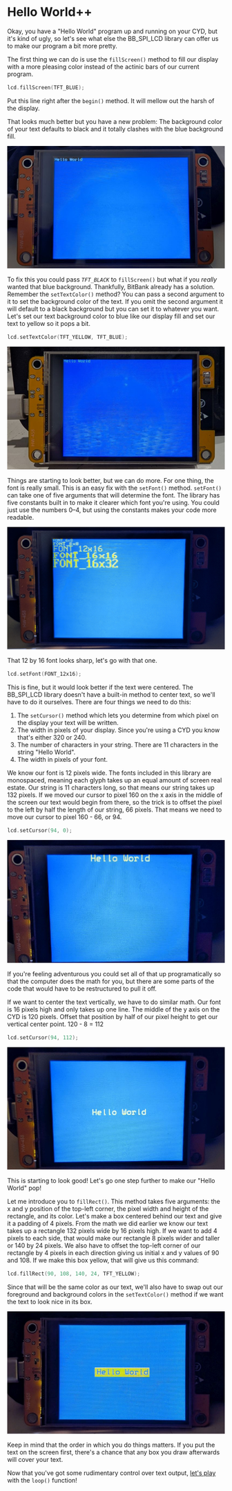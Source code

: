 # Hello World++

Okay, you have a "Hello World" program up and running on your CYD, but it's kind of ugly, so let's see what else the BB_SPI_LCD library can offer us to make our program a bit more pretty.

The first thing we can do is use the `fillScreen()` method to fill our display with a more pleasing color instead of the actinic bars of our current program. 

```c++
lcd.fillScreen(TFT_BLUE);
```

Put this line right after the `begin()` method. It will mellow out the harsh of the display.

That looks much better but you have a new problem: The background color of your text defaults to black and it totally clashes with the blue background fill. 

<img src="../assets/img/02/cyd-blue-hello-world-bb.jpg" alt="CYD Hello World program with blue background">

To fix this you could pass <var>`TFT_BLACK`</var> to `fillScreen()` but what if you *really* wanted that blue background. Thankfully, BitBank already has a solution. Remember the `setTextColor()` method? You can pass a second argument to it to set the background color of the text. If you omit the second argument it will default to a black background but you can set it to whatever you want. Let's set our text background color to blue like our display fill and set our text to yellow so it pops a bit.

```c++
lcd.setTextColor(TFT_YELLOW, TFT_BLUE);
```

<img src="../assets/img/02/cyd-blue-yellow-hello-world-bb.jpg" alt="CYD Hello World program with yellow text and blue background">

Things are starting to look better, but we can do more. For one thing, the font is really small. This is an easy fix with the `setFont()` method. `setFont()` can take one of five arguments that will determine the font. The library has five constants built in to make it clearer which font you're using. You could just use the numbers 0–4, but using the constants makes your code more readable.

<img src="../assets/img/02/cyd-font-sizes-bb.jpg" alt="CYD displaying the different font sizes in the BB_SPI_LCD library">

That 12 by 16 font looks sharp, let's go with that one.

```c++
lcd.setFont(FONT_12x16);
```

This is fine, but it would look better if the text were centered. The BB_SPI_LCD library doesn't have a built-in method to center text, so we'll have to do it ourselves. There are four things we need to do this: 
1. The `setCursor()` method which lets you determine from which pixel on the display your text will be written.
2. The width in pixels of your display. Since you're using a CYD you know that's either 320 or 240.
3. The number of characters in your string. There are 11 characters in the string "Hello World".
4. The width in pixels of your font. 

We know our font is 12 pixels wide. The fonts included in this library are monospaced, meaning each glyph takes up an equal amount of screen real estate. Our string is 11 characters long, so that means our string takes up 132 pixels. If we moved our cursor to pixel 160 on the x axis in the middle of the screen our text would begin from there, so the trick is to offset the pixel to the left by half the length of our string, 66 pixels. That means we need to move our cursor to pixel 160 - 66, or 94.

```c++
lcd.setCursor(94, 0);
```

<img src="../assets/img/02/cyd-hello-world-centered-bb.jpg" alt="CYD Hello World program with the text horizontally centered">

If you're feeling adventurous you could set all of that up programatically so that the computer does the math for you, but there are some parts of the code that would have to be restructured to pull it off.

If we want to center the text vertically, we have to do similar math. Our font is 16 pixels high and only takes up one line. The middle of the y axis on the CYD is 120 pixels. Offset that position by half of our pixel height to get our vertical center point. 120 - 8 = 112

```c++
lcd.setCursor(94, 112);
```

<img src="../assets/img/02/cyd-hello-world-hv-centered-bb.jpg" alt="CYD Hello World program with the text vertically and horizontally centered">

This is starting to look good! Let's go one step further to make our "Hello World" pop!

Let me introduce you to `fillRect()`. This method takes five arguments: the x and y position of the top-left corner, the pixel width and height of the rectangle, and its color. Let's make a box centered behind our text and give it a padding of 4 pixels. From the math we did earlier we know our text takes up a rectangle 132 pixels wide by 16 pixels high. If we want to add 4 pixels to each side, that would make our rectangle 8 pixels wider and taller or 140 by 24 pixels. We also have to offset the top-left corner of our rectangle by 4 pixels in each direction giving us initial x and y values of 90 and 108. If we make this box yellow, that will give us this command:

```c++
lcd.fillRect(90, 108, 140, 24, TFT_YELLOW);
```

Since that will be the same color as our text, we'll also have to swap out our foreground and background colors in the `setTextColor()` method if we want the text to look nice in its box.

<img src="../assets/img/02/cyd-hello-world-center-box-bb.jpg" alt="CYD Hello World program with centered text and box">

Keep in mind that the order in which you do things matters. If you put the text on the screen first, there's a chance that any box you draw afterwards will cover your text.

Now that you've got some rudimentary control over text output, [let's play](../03-hello-loops/) with the `loop()` function!